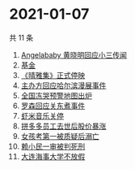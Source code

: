 # 2021-01-07

共 11 条

<!-- BEGIN -->
<!-- 最后更新时间 Thu Jan 07 2021 05:07:39 GMT+0800 (CST) -->
1. [Angelababy 黄晓明回应小三传闻](https://www.zhihu.com/search?q=黄晓明baby)
1. [基金](https://www.zhihu.com/search?q=基金)
1. [《晴雅集》正式停映](https://www.zhihu.com/search?q=晴雅集)
1. [主办方回应哈尔滨漫展事件](https://www.zhihu.com/search?q=哈尔滨漫展)
1. [全国冻哭预警地图出炉](https://www.zhihu.com/search?q=全国冻哭预警)
1. [罗森回应关东煮事件](https://www.zhihu.com/search?q=罗森关东煮)
1. [虾米音乐关停](https://www.zhihu.com/search?q=虾米音乐)
1. [拼多多员工去世后股价暴涨](https://www.zhihu.com/search?q=拼多多股价)
1. [女孩考第一被质疑后溺亡](https://www.zhihu.com/search?q=女孩考第一被质疑)
1. [赖小民一审被判死刑](https://www.zhihu.com/search?q=赖小民)
1. [大连海事大学不放假](https://www.zhihu.com/search?q=大连海事大学)
<!-- END -->

